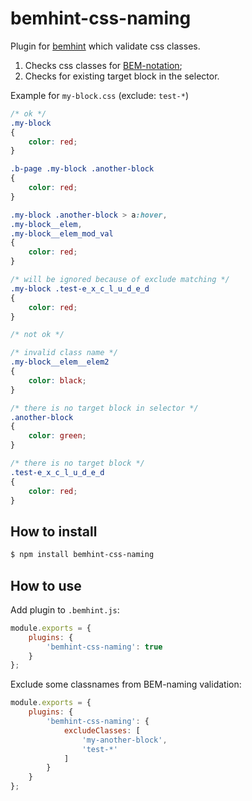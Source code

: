 # bemhint-css-naming

Plugin for [bemhint](https://github.com/bemhint/bemhint) which validate css classes.
  1. Checks css classes for [BEM-notation](https://en.bem.info/methodology/naming-convention/);
  1. Checks for existing target block in the selector.

Example for `my-block.css` (exclude: `test-*`)

```css
/* ok */
.my-block
{
    color: red;
}

.b-page .my-block .another-block
{
    color: red;
}

.my-block .another-block > a:hover,
.my-block__elem,
.my-block__elem_mod_val
{
    color: red;
}

/* will be ignored because of exclude matching */
.my-block .test-e_x_c_l_u_d_e_d
{
    color: red;
}

/* not ok */

/* invalid class name */
.my-block__elem__elem2
{
    color: black;
}

/* there is no target block in selector */
.another-block
{
    color: green;
}

/* there is no target block */
.test-e_x_c_l_u_d_e_d
{
    color: red;
}

```

## How to install

```bash
$ npm install bemhint-css-naming
```

## How to use

Add plugin to `.bemhint.js`:

```js
module.exports = {
    plugins: {
        'bemhint-css-naming': true
    }
};
```

Exclude some classnames from BEM-naming validation:

```js
module.exports = {
    plugins: {
        'bemhint-css-naming': {
            excludeClasses: [
                'my-another-block',
                'test-*'
            ]
        }
    }
};
```
